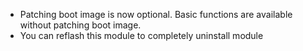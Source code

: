 - Patching boot image is now optional. Basic functions are available without patching boot image.
- You can reflash this module to completely uninstall module